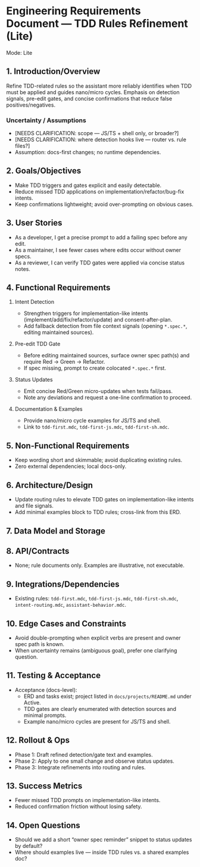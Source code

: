 # Engineering Requirements Document — TDD Rules Refinement (Lite)

Mode: Lite

## 1. Introduction/Overview

Refine TDD-related rules so the assistant more reliably identifies when TDD must be applied and guides nano/micro cycles. Emphasis on detection signals, pre-edit gates, and concise confirmations that reduce false positives/negatives.

### Uncertainty / Assumptions

- [NEEDS CLARIFICATION: scope — JS/TS + shell only, or broader?]
- [NEEDS CLARIFICATION: where detection hooks live — router vs. rule files?]
- Assumption: docs-first changes; no runtime dependencies.

## 2. Goals/Objectives

- Make TDD triggers and gates explicit and easily detectable.
- Reduce missed TDD applications on implementation/refactor/bug-fix intents.
- Keep confirmations lightweight; avoid over-prompting on obvious cases.

## 3. User Stories

- As a developer, I get a precise prompt to add a failing spec before any edit.
- As a maintainer, I see fewer cases where edits occur without owner specs.
- As a reviewer, I can verify TDD gates were applied via concise status notes.

## 4. Functional Requirements

1. Intent Detection

   - Strengthen triggers for implementation-like intents (implement/add/fix/refactor/update) and consent-after-plan.
   - Add fallback detection from file context signals (opening `*.spec.*`, editing maintained sources).

2. Pre-edit TDD Gate

   - Before editing maintained sources, surface owner spec path(s) and require Red → Green → Refactor.
   - If spec missing, prompt to create colocated `*.spec.*` first.

3. Status Updates

   - Emit concise Red/Green micro-updates when tests fail/pass.
   - Note any deviations and request a one-line confirmation to proceed.

4. Documentation & Examples

   - Provide nano/micro cycle examples for JS/TS and shell.
   - Link to `tdd-first.mdc`, `tdd-first-js.mdc`, `tdd-first-sh.mdc`.

## 5. Non-Functional Requirements

- Keep wording short and skimmable; avoid duplicating existing rules.
- Zero external dependencies; local docs-only.

## 6. Architecture/Design

- Update routing rules to elevate TDD gates on implementation-like intents and file signals.
- Add minimal examples block to TDD rules; cross-link from this ERD.

## 7. Data Model and Storage


## 8. API/Contracts

- None; rule documents only. Examples are illustrative, not executable.

## 9. Integrations/Dependencies

- Existing rules: `tdd-first.mdc`, `tdd-first-js.mdc`, `tdd-first-sh.mdc`, `intent-routing.mdc`, `assistant-behavior.mdc`.

## 10. Edge Cases and Constraints

- Avoid double-prompting when explicit verbs are present and owner spec path is known.
- When uncertainty remains (ambiguous goal), prefer one clarifying question.

## 11. Testing & Acceptance

- Acceptance (docs-level):
  - ERD and tasks exist; project listed in `docs/projects/README.md` under Active.
  - TDD gates are clearly enumerated with detection sources and minimal prompts.
  - Example nano/micro cycles are present for JS/TS and shell.

## 12. Rollout & Ops

- Phase 1: Draft refined detection/gate text and examples.
- Phase 2: Apply to one small change and observe status updates.
- Phase 3: Integrate refinements into routing and rules.

## 13. Success Metrics

- Fewer missed TDD prompts on implementation-like intents.
- Reduced confirmation friction without losing safety.

## 14. Open Questions

- Should we add a short “owner spec reminder” snippet to status updates by default?
- Where should examples live — inside TDD rules vs. a shared examples doc?
